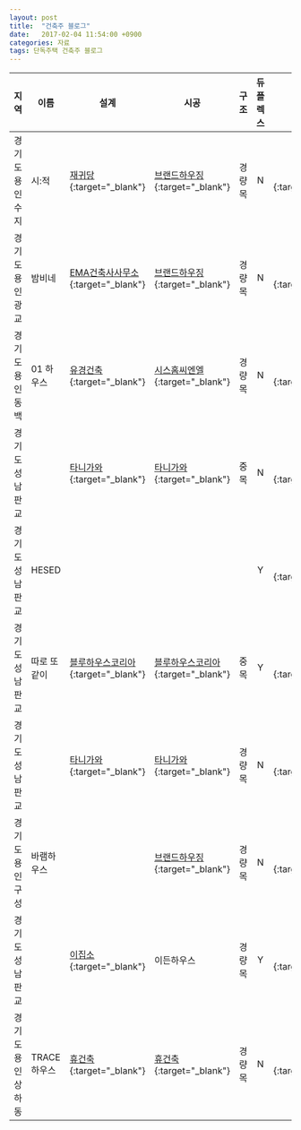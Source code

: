 ```yaml
---
layout: post
title:  "건축주 블로그"
date:   2017-02-04 11:54:00 +0900
categories: 자료
tags: 단독주택 건축주 블로그
---
```


| 지역 | 이름 | 설계 | 시공 | 구조 | 듀플렉스 | 블로그 | 링크 |
| --- | --- | --- | --- | :-: | :---: | :---: | --- |
| 경기도 용인 수지 | 시:적 | [재귀당][01]{:target="_blank"} | [브랜드하우징][01_1]{:target="_blank"} | 경량목 | N | [블로그][01_blog]{:target="_blank"} | [전원속의 내집][01_2]{:target="_blank"} |
| 경기도 용인 광교 | 밤비네 | [EMA건축사사무소][02]{:target="_blank"} | [브랜드하우징][01_1]{:target="_blank"} | 경량목 | N | [블로그][02_blog]{:target="_blank"} |
| 경기도 용인 동백 | 01 하우스 | [유경건축][03]{:target="_blank"} | [시스홈씨엔엘][03_1]{:target="_blank"} | 경량목 | N | [블로그][03_blog]{:target="_blank"} | |
| 경기도 성남 판교 | | [타니가와][04]{:target="_blank"} | [타니가와][04]{:target="_blank"} | 중목 | N | [블로그][04_blog]{:target="_blank"} | |
| 경기도 성남 판교 | HESED | | | | Y | [블로그][05_blog]{:target="_blank"} | [우먼센스][05_1]{:target="_blank"} |
| 경기도 성남 판교 | 따로 또 같이 | [블루하우스코리아][06]{:target="_blank"} | [블루하우스코리아][06]{:target="_blank"} | 중목 | Y | [블로그][06_blog]{:target="_blank"} | 
| 경기도 성남 판교 | | [타니가와][07]{:target="_blank"} | [타니가와][07]{:target="_blank"} | 경량목 | N | [블로그][07_blog]{:target="_blank"} |
| 경기도 용인 구성 | 바램하우스 | | [브랜드하우징][01_1]{:target="_blank"} | 경량목 | N | [블로그][08_blog]{:target="_blank"} |
| 경기도 성남 판교 | | [이집소][09]{:target="_blank"} | 이든하우스 | 경량목 | Y | [블로그][09_blog]{:target="_blank"} |
| 경기도 용인 상하동 | TRACE 하우스 | [휴건축][10]{:target="_blank"} | [휴건축][10]{:target="_blank"} | 경량목 | N | [블로그][10_blog]{:target="_blank"} | [전원속의 내집][10_1]{:target="_blank"} |

[10]: http://hhue.co.kr/default/01/sub_01_4.php
[10_blog]: http://blog.naver.com/jjindam2006
[10_1]: http://navercast.naver.com/magazine_contents.nhn?rid=1433&attrId=&contents_id=116682&leafId=1433

[09]: http://cafe.naver.com/duplexhome
[09_blog]: http://blog.naver.com/joonnoh1

[08_blog]: http://blog.naver.com/chang98

[07]: http://tg-k.co.kr/showroom/modelhouse_view_korea_pangyo5.asp#ad-image-9
[07_blog]: http://blog.naver.com/jkyoo0311

[06]: http://www.koreabluehouse.com/works
[06_blog]: http://blog.naver.com/PostList.nhn?blogId=charllie

[05_blog]: http://blog.naver.com/PostThumbnailList.nhn?blogId=rudaruda&from=postList&categoryNo=33
[05_1]: http://navercast.naver.com/magazine_contents.nhn?rid=1089&contents_id=117754

[04]: http://tg-k.co.kr/showroom/modelhouse_view_korea_pangyo8.asp#ad-image-0
[04_blog]: http://blog.naver.com/5_happytree

[03]: http://officekyuhng.com/index.php/residential/01-house/
[03_blog]: http://blog.naver.com/hyewon98
[03_1]: https://story.kakao.com/ch/syshome

[02]: http://emanas.synology.me/wordpress/광교-단독주택/
[02_blog]: http://blog.naver.com/withzzinpang

[01]: http://jaeguidang.com/220817933649
[01_blog]: http://artknitting.blog.me/220820782093
[01_1]: http://cafe.naver.com/metalwood
[01_2]: http://navercast.naver.com/magazine_contents.nhn?rid=1433&contents_id=125586
